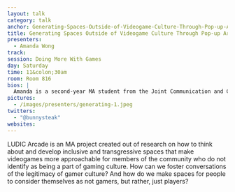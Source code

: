 ```yaml
---
layout: talk
category: talk
anchor: Generating-Spaces-Outside-of-Videogame-Culture-Through-Pop-up-Arcades
title: Generating Spaces Outside of Videogame Culture Through Pop-up Arcades
presenters:
  - Amanda Wong
track:
session: Doing More With Games
day: Saturday
time: 11&colon;30am
room: Room 816
bios: |
  Amanda is a second-year MA student from the Joint Communication and Culture Program at Ryerson and York Universities focusing on Technology in Practice. Her game interests include diversity in game culture, indie and alternative games and eSports. She is also in the process of learning how to curate pop-up arcades.
pictures:
  - /images/presenters/generating-1.jpeg
twitters:
  - "@bunnysteak"
websites:
---
```

LUDIC Arcade is an MA project created out of research on how to think about and develop inclusive and transgressive spaces that make videogames more approachable for members of the community who do not identify as being a part of gaming culture. How can we foster conversations of the legitimacy of gamer culture? And how do we make spaces for people to consider themselves as not gamers, but rather, just players?
